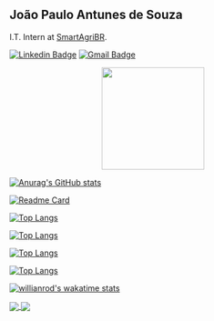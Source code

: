 João Paulo Antunes de Souza
---
I.T. Intern at [SmartAgriBR](https://smart.agr.br/).

[![Linkedin Badge](https://img.shields.io/badge/-Jo&atilde;o%20Paulo%20Antunes%20de%20Souza-6633cc?style=flat-square&logo=Linkedin&logoColor=white&link=z)](https://www.linkedin.com/in/joao-paulo-antunes) 
[![Gmail Badge](https://img.shields.io/badge/-jpantunesdesouza@gmail.com-6633cc?style=flat-square&logo=Gmail&logoColor=white&link=mailto:jpantunesdesouza@gmail.com)](mailto:jpantunesdesouza@gmail.com)


<div align="center">
  <a href="https://github.com/JoaoPauloAntunes">
  <img height="180em" src="https://github-readme-stats.vercel.app/api/top-langs/?username=JoaoPauloAntunes&layout=compact&langs_count=7&theme=dark"/>
</div>

![Anurag's GitHub stats](https://github-readme-stats.vercel.app/api?username=JoaoPauloAntunes&show_icons=true&theme=radical&count_private=true)

[![Readme Card](https://github-readme-stats.vercel.app/api/pin/?username=JoaoPauloAntunes&repo=github-readme-stats)](https://github.com/JoaoPauloAntunes/github-readme-stats)

[![Top Langs](https://github-readme-stats.vercel.app/api/top-langs/?username=JoaoPauloAntunes)](https://github.com/JoaoPauloAntunes/github-readme-stats)

[![Top Langs](https://github-readme-stats.vercel.app/api/top-langs/?username=JoaoPauloAntunes&exclude_repo=github-readme-stats,JoaoPauloAntunes.github.io)](https://github.com/JoaoPauloAntunes/github-readme-stats)

[![Top Langs](https://github-readme-stats.vercel.app/api/top-langs/?username=JoaoPauloAntunes&langs_count=8)](https://github.com/JoaoPauloAntunes/github-readme-stats)

[![Top Langs](https://github-readme-stats.vercel.app/api/top-langs/?username=JoaoPauloAntunes&layout=compact)](https://github.com/JoaoPauloAntunes/github-readme-stats)

[![willianrod's wakatime stats](https://github-readme-stats.vercel.app/api/wakatime?username=willianrod)](https://github.com/JoaoPauloAntunes/github-readme-stats)

<a href="https://github.com/JoaoPauloAntunes/github-readme-stats">
  <img align="center" src="https://github-readme-stats.vercel.app/api/pin/?username=JoaoPauloAntunes&repo=github-readme-stats" />
</a>
<a href="https://github.com/JoaoPauloAntunes/convoychat">
  <img align="center" src="https://github-readme-stats.vercel.app/api/pin/?username=JoaoPauloAntunes&repo=convoychat" />
</a>